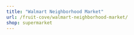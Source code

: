 ```yaml
---
title: "Walmart Neighborhood Market"
url: /fruit-cove/walmart-neighborhood-market/
shop: supermarket
---
```

